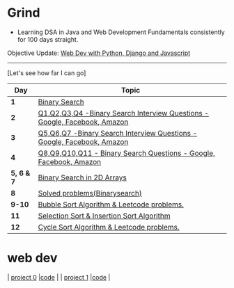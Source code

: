 
# Grind

- Learning DSA in Java and Web Development Fundamentals consistently for 100 days straight.


 Objective Update:
[Web Dev with Python, Django and Javascript](https://cs50.harvard.edu/web/2020/)




---
[Let's see how far I can go]

Day | Topic
--- | ---
**1** |  [Binary Search](/Days/Day01.md)
**2** |  [Q1,Q2,Q3,Q4 -Binary Search Interview Questions - Google, Facebook, Amazon](/Days/Day02.md)
**3** |  [Q5,Q6,Q7 -Binary Search Interview Questions - Google, Facebook, Amazon](/Days/Day03.md)
**4** |  [Q8,Q9,Q10,Q11 - Binary Search Questions - Google, Facebook, Amazon](/Days/Day04.md)
**5, 6 & 7** | [Binary Search in 2D Arrays](/Days/Day05-6-7.md)
**8** | [Solved problems(Binarysearch)](/Days/Day08.md)
**9-10** | [Bubble Sort Algorithm & Leetcode problems.](/Days/Day09&10.md)
**11** | [Selection Sort & Insertion Sort Algorithm](/Days/Day11.md)
**12** | [Cycle Sort Algorithm & Leetcode problems.](/Days/Day12.md)



# web dev 


| [project 0](https://cs50.harvard.edu/web/2020/projects/0/) |[code](/Code/project0) |
| [project 1](https://cs50.harvard.edu/web/2020/projects/1/) |[code](target="blank")  |    